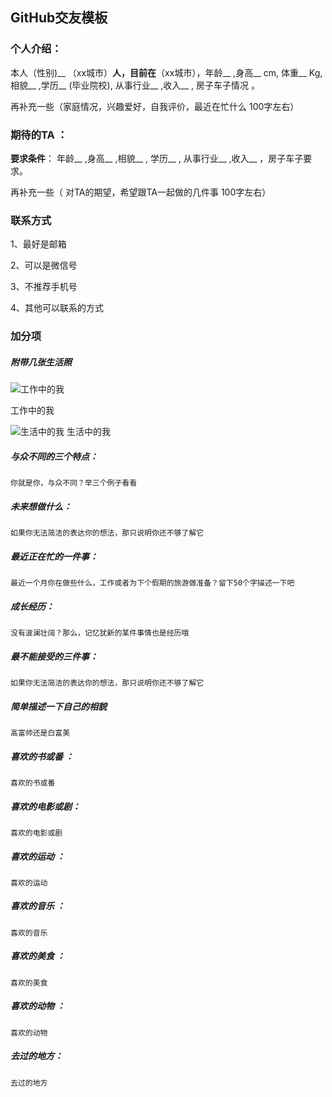 ##  GitHub交友模板
 
### 个人介绍：

本人（性别)__ （xx城市）__人，目前在__（xx城市），年龄__ ,身高__ cm, 体重__ Kg,相貌__ ,学历__ (毕业院校), 从事行业__ ,收入__ ,  房子车子情况 。

再补充一些（家庭情况，兴趣爱好，自我评价，最近在忙什么 100字左右）


### 期待的TA ：

**要求条件**： 年龄__ ,身高__ ,相貌__ , 学历__ , 从事行业__ ,收入__ ，房子车子要求。

再补充一些（ 对TA的期望，希望跟TA一起做的几件事 100字左右）

### 联系方式 
1、最好是邮箱

2、可以是微信号

3、不推荐手机号

4、其他可以联系的方式

### 加分项

##### 附带几张生活照


![工作中的我](https://img3.doubanio.com/view/photo/l/public/p2522795025.jpg)

工作中的我

![生活中的我](https://img3.doubanio.com/view/photo/l/public/p2522795020.jpg)
生活中的我

##### 与众不同的三个特点：
	你就是你，与众不同？举三个例子看看
##### 未来想做什么：
	如果你无法简洁的表达你的想法，那只说明你还不够了解它
##### 最近正在忙的一件事：
	最近一个月你在做些什么，工作或者为下个假期的旅游做准备？留下50个字描述一下吧
##### 成长经历：
	没有波澜壮阔？那么，记忆犹新的某件事情也是经历哦
##### 最不能接受的三件事：
	如果你无法简洁的表达你的想法，那只说明你还不够了解它
##### 简单描述一下自己的相貌 
	高富帅还是白富美
##### 喜欢的书或番 ：
	喜欢的书或番 
##### 喜欢的电影或剧： 
	喜欢的电影或剧
##### 喜欢的运动 ：
	喜欢的运动
##### 喜欢的音乐 ：
	喜欢的音乐
##### 喜欢的美食 ：
	喜欢的美食
##### 喜欢的动物 ：
	喜欢的动物
##### 去过的地方： 
	去过的地方
	

